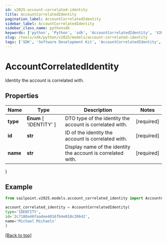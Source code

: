 ```yaml
---
id: v2025-account-correlated-identity
title: AccountCorrelatedIdentity
pagination_label: AccountCorrelatedIdentity
sidebar_label: AccountCorrelatedIdentity
sidebar_class_name: pythonsdk
keywords: ['python', 'Python', 'sdk', 'AccountCorrelatedIdentity', 'V2025AccountCorrelatedIdentity'] 
slug: /tools/sdk/python/v2025/models/account-correlated-identity
tags: ['SDK', 'Software Development Kit', 'AccountCorrelatedIdentity', 'V2025AccountCorrelatedIdentity']
---
```


# AccountCorrelatedIdentity

Identity the account is correlated with.

## Properties

Name | Type | Description | Notes
------------ | ------------- | ------------- | -------------
**type** |  **Enum** [  'IDENTITY' ] | DTO type of the identity the account is correlated with. | [required]
**id** | **str** | ID of the identity the account is correlated with. | [required]
**name** | **str** | Display name of the identity the account is correlated with. | [required]
}

## Example

```python
from sailpoint.v2025.models.account_correlated_identity import AccountCorrelatedIdentity

account_correlated_identity = AccountCorrelatedIdentity(
type='IDENTITY',
id='2c7180a46faadee4016fb4e018c20642',
name='Michael Michaels'
)

```
[[Back to top]](#) 

